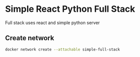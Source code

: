 # Simple React Python Full Stack

Full stack uses react and simple python server

## Create network

```bash
docker network create --attachable simple-full-stack
```
